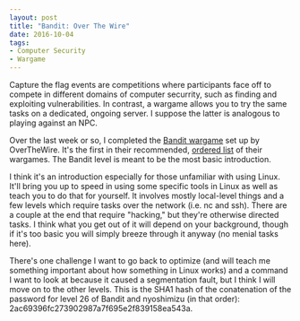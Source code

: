 ```yaml
---
layout: post
title: "Bandit: Over The Wire"
date: 2016-10-04
tags:
- Computer Security
- Wargame
---
```


Capture the flag events are competitions where participants face off to compete
in different domains of computer securrity, such as finding and exploiting
vulnerabilities. In contrast, a wargame allows you to try the same tasks on
a dedicated, ongoing server. I suppose the latter is analogous to playing
against an NPC.
<!--end excerpt-->

Over the last week or so, I completed the 
<a href="http://overthewire.org/wargames/bandit/">Bandit wargame</a> set up
by OverTheWire. It's the first in their recommended, 
<a href="http://overthewire.org/wargames/">ordered list</a> of their
wargames.  The Bandit level is meant to be the most basic introduction.

I think it's an introduction especially for those unfamiliar with using
Linux. It'll bring you up to speed in using some specific tools in Linux
as well as teach you to do that for yourself. It involves mostly
local-level things and a few levels which require tasks over the network
(i.e. nc and ssh). There are a couple at the end that require "hacking,"
but they're otherwise directed tasks. I think what you get out of it will 
depend on your background, though if it's too basic you will simply breeze
through it anyway (no menial tasks here).

There's one challenge I want to go back to optimize (and will teach me
something important about how something in Linux works) and a command
I want to look at because it caused a segmentation fault, but I think
I will move on to the other levels. This is the SHA1 hash of the 
conatenation of the password for level 26 of Bandit and nyoshimizu 
(in that order): 2ac69396fc273902987a7f695e2f839158ea543a.


